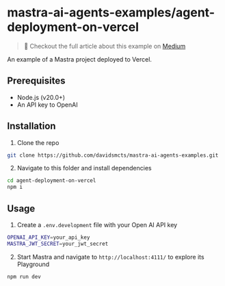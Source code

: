 # mastra-ai-agents-examples/agent-deployment-on-vercel

> 🔗 Checkout the full article about this example on [Medium](https://medium.com/@_davidsam/from-local-to-live-deploying-mastra-agents-to-vercel-with-basic-authentication-59f3252684a6)

An example of a Mastra project deployed to Vercel.

## Prerequisites

- Node.js (v20.0+)
- An API key to OpenAI

## Installation

1. Clone the repo

```bash
git clone https://github.com/davidsmcts/mastra-ai-agents-examples.git
```

2. Navigate to this folder and install dependencies

```bash
cd agent-deployment-on-vercel
npm i
```

## Usage

1. Create a `.env.development` file with your Open AI API key

```bash
OPENAI_API_KEY=your_api_key
MASTRA_JWT_SECRET=your_jwt_secret
```

2. Start Mastra and navigate to `http://localhost:4111/` to explore its Playground

```bash
npm run dev
```
